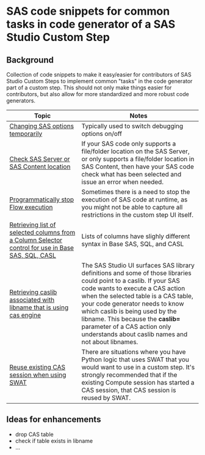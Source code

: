 # SAS code snippets for common tasks in code generator of a SAS Studio Custom Step

## Background

Collection of code snippets to make it easy/easier for contributors of SAS Studio Custom Steps to implement common "tasks" in the code generator part of a custom step. This should not only make things easier for contributors, but also allow for more standardized and more robust code generators.

| Topic | Notes |
| --- | --- |
| [Changing SAS options temporarily](./code-samples/Changing-SAS-options-temporarily) | Typically used to switch debugging options on/off |
| [Check SAS Server or SAS Content location](./code-samples/Check-SASServer-SASContent) | If your SAS code only supports a file/folder location on the SAS Server, or only supports a file/folder location in SAS Content, then have your SAS code check what has been selected and issue an error when needed.
| [Programmatically stop Flow execution](./code-samples/Programmatically-Stop-Flow-Execution) | Sometimes there is a need to stop the execution of SAS code at runtime, as you might not be able to capture all restrictions in the custom step UI itself. |
| [Retrieving list of selected columns from a Column Selector control for use in Base SAS, SQL, CASL](./code-samples/Get-Column-Selector-items) | Lists of columns have slighly different syntax in Base SAS, SQL, and CASL |
| [Retrieving caslib associated with libname that is using cas engine](./code-samples/Get-CAS-Library-Name) | The SAS Studio UI surfaces SAS library definitions and some of those libraries could point to a caslib. If your SAS code wants to execute a CAS action when the selected table is a CAS table, your code generator needs to know which caslib is being used by the libname. This because the **caslib=** parameter of a CAS action only understands about caslib names and not about libnames. |
| [Reuse existing CAS session when using SWAT](./code-samples/Reuse-CAS-session-from-SWAT) | There are situations where you have Python logic that uses SWAT that you would want to use in a custom step. It's strongly recommended that if the existing Compute session has started a CAS session, that CAS session is reused by SWAT. |


## Ideas for enhancements 
* drop CAS table 
* check if table exists in libname
* ...